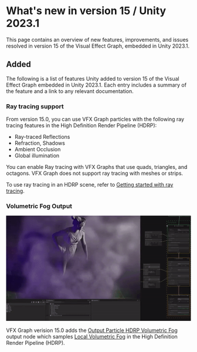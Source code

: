 # What's new in version 15 / Unity 2023.1

This page contains an overview of new features, improvements, and issues resolved in version 15 of the Visual Effect Graph, embedded in Unity 2023.1.

## Added

The following is a list of features Unity added to version 15 of the Visual Effect Graph  embedded in Unity 2023.1. Each entry includes a summary of the feature and a link to any relevant documentation.

### Ray tracing support

From version 15.0, you can use VFX Graph particles with the following ray tracing features in the High Definition Render Pipeline (HDRP): 
- Ray-traced Reflections 
- Refraction, Shadows
- Ambient Occlusion
- Global illumination

You can enable Ray tracing with VFX Graphs that use quads, triangles, and octagons. VFX Graph does not support ray tracing with meshes or strips.

To use ray tracing in an HDRP scene, refer to [Getting started with ray tracing](https://docs.unity3d.com/Packages/com.unity.render-pipelines.high-definition@15.0/manual/Ray-Tracing-Getting-Started.html).

### Volumetric Fog Output

![](Images/VolumetricFogParticles.gif)

VFX Graph verision 15.0 adds the [Output Particle HDRP Volumetric Fog](Context-OutputParticleHDRPVolumetricFog.md
) output node which samples [Local Volumetric Fog](https://docs.unity3d.com/Packages/com.unity.render-pipelines.high-definition@latest?subfolder=/manual/Local-Volumetric-Fog.html) in the High Definition Render Pipeline (HDRP).
